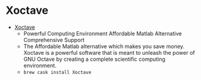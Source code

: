 # Xoctave
- [Xoctave](http://www.xoctave.com/)
  -  Powerful Computing Environment Affordable Matlab Alternative Comprehensive Support
  - The Affordable Matlab alternative which makes you save money. Xoctave is a powerful software that is meant to unleash the power of GNU Octave by creating a complete scientific computing environment.
  - `brew cask install Xoctave`
